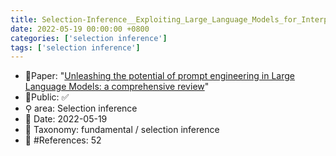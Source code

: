 ```yaml
---
title: Selection-Inference__Exploiting_Large_Language_Models_for_Interpretable_Logical_Reasoning
date: 2022-05-19 00:00:00 +0800
categories: ['selection inference']
tags: ['selection inference']
---
```


- 📙Paper: "[Unleashing the potential of prompt engineering in Large Language Models: a comprehensive review](https://www.semanticscholar.org/paper/Unleashing-the-potential-of-prompt-engineering-in-a-Chen-Zhang/595c8d39a6155354fd7d8f62a4441be5c82e68da)"
- 🔑Public: ✅
- ⚲ area: Selection inference
- 📅 Date: 2022-05-19
- 🔎 Taxonomy: fundamental / selection inference
- 📝 #References: 52
